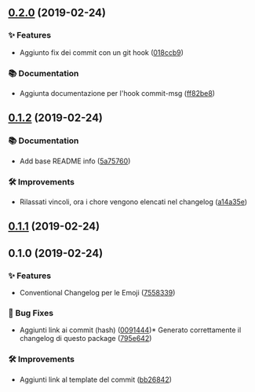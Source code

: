 ## [0.2.0](https://github.com/favoloso/conventional-changelog-emoji/compare/v0.1.2...v0.2.0) (2019-02-24)


### ✨ Features

* Aggiunto fix dei commit con un git hook ([018ccb9](https://github.com/favoloso/conventional-changelog-emoji/commit/018ccb9))

### 📚 Documentation

* Aggiunta documentazione per l'hook commit-msg ([ff82be8](https://github.com/favoloso/conventional-changelog-emoji/commit/ff82be8))
## [0.1.2](https://github.com/favoloso/conventional-changelog-emoji/compare/v0.1.1...v0.1.2) (2019-02-24)


### 📚 Documentation

* Add base README info ([5a75760](https://github.com/favoloso/conventional-changelog-emoji/commit/5a75760))

### 🛠 Improvements

* Rilassati vincoli, ora i chore vengono elencati nel changelog ([a14a35e](https://github.com/favoloso/conventional-changelog-emoji/commit/a14a35e))
## [0.1.1](https://github.com/favoloso/conventional-changelog-emoji/compare/v0.1.0...v0.1.1) (2019-02-24)

## 0.1.0 (2019-02-24)


### ✨ Features

* Conventional Changelog per le Emoji ([7558339](https://github.com/favoloso/conventional-changelog-emoji/commit/7558339))

### 🐛 Bug Fixes

* Aggiunti link ai commit (hash) ([0091444](https://github.com/favoloso/conventional-changelog-emoji/commit/0091444))* Generato correttamente il changelog di questo package ([795e642](https://github.com/favoloso/conventional-changelog-emoji/commit/795e642))

### 🛠 Improvements

* Aggiunti link al template del commit ([bb26842](https://github.com/favoloso/conventional-changelog-emoji/commit/bb26842))
